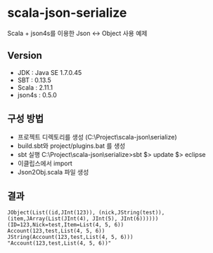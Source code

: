# scala-json-serialize

Scala + json4s를 이용한 Json <-> Object 사용 예제
 

## Version

- JDK : Java SE 1.7.0.45
- SBT : 0.13.5
- Scala : 2.11.1
- json4s : 0.5.0


## 구성 방법

- 프로젝트 디렉토리를 생성 (C:\Project\scala-json\serialize)
- build.sbt와 project/plugins.bat 를 생성
- sbt 실행
    C:\Project\scala-json\serialize>sbt
    $> update
    $> eclipse
- 이클립스에서 import
- Json2Obj.scala 파일 생성


## 결과

    JObject(List((id,JInt(123)), (nick,JString(test)), (item,JArray(List(JInt(4), JInt(5), JInt(6))))))
    (ID=123,Nick=test,Item=List(4, 5, 6))
    Account(123,test,List(4, 5, 6))
    JString(Account(123,test,List(4, 5, 6)))
    "Account(123,test,List(4, 5, 6))"

